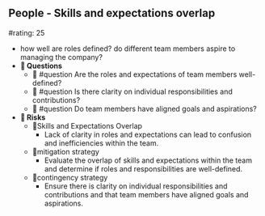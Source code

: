 ## People - Skills and expectations overlap
#rating: 25
- how well are roles defined? do different team members aspire to managing the company?
- **💭 Questions**
  - 💭 #question Are the roles and expectations of team members well-defined?
  - 💭 #question Is there clarity on individual responsibilities and contributions?
  - 💭 #question Do team members have aligned goals and aspirations?
- **🚨 Risks**
  - 🚨Skills and Expectations Overlap
    - Lack of clarity in roles and expectations can lead to confusion and inefficiencies within the team.
  - 🚨mitigation strategy
    - Evaluate the overlap of skills and expectations within the team and determine if roles and responsibilities are well-defined.
  - 🚨contingency strategy
    - Ensure there is clarity on individual responsibilities and contributions and that team members have aligned goals and aspirations.


